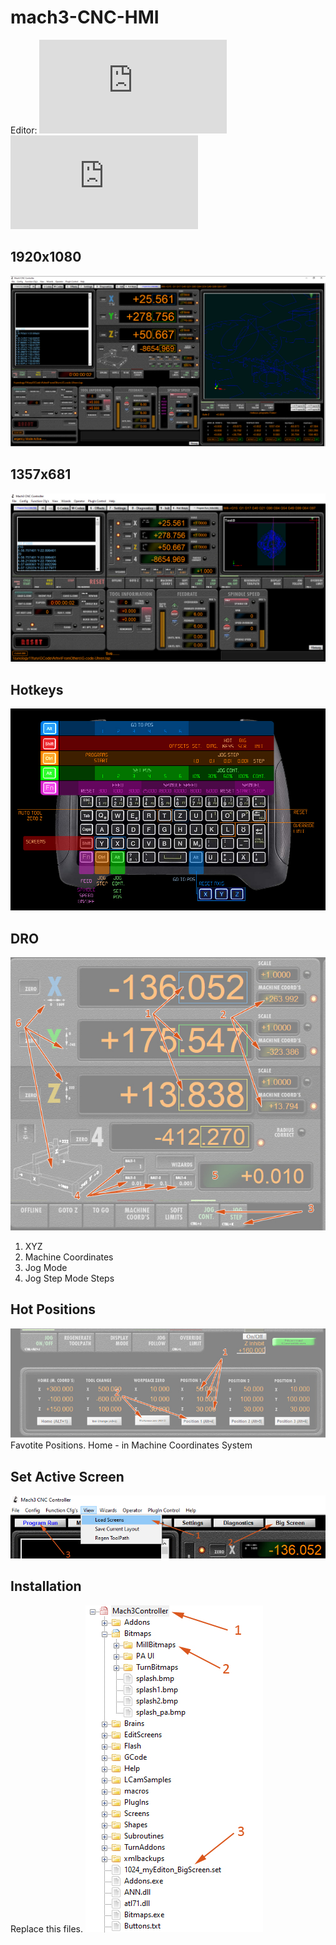 # mach3-CNC-HMI
Editor: ![kd-dietz.com](https://kd-dietz.com/pages/eng/machscreen/description.html)
![Mach3 Version 3.x Macro Programmers Reference Manual](https://www.machsupport.com/wp-content/uploads/2013/02/Mach3_V3.x_Macro_Prog_Ref.pdf)

## 1920x1080
![mach3-CNC-HMI_1920x1080](https://raw.githubusercontent.com/t14lab/mach3-CNC-HMI/main/Docu/Screenshots/mach3-CNC-HMI_1920x1080.jpg?raw=true)
## 1357x681
![mach3-CNC-HMI_1357x681](https://raw.githubusercontent.com/t14lab/mach3-CNC-HMI/main/Docu/Screenshots/mach3-CNC-HMI-1357x681_thumbnail.JPG?raw=true)
## Hotkeys
![HotKeys](https://raw.githubusercontent.com/t14lab/mach3-CNC-HMI/main/Docu/Screenshots/Hotkeys.jpg?raw=true)

## DRO
![HotKeys](https://raw.githubusercontent.com/t14lab/mach3-CNC-HMI/main/Docu/Screenshots/DRO_3.jpg?raw=true)
1. XYZ
2. Machine Coordinates
3. Jog Mode
4. Jog Step Mode Steps

## Hot Positions
![HotKeys](https://raw.githubusercontent.com/t14lab/mach3-CNC-HMI/main/Docu/Screenshots/HotPositions_4.jpg?raw=true)
Favotite Positions.
Home - in Machine Coordinates System

## Set Active Screen
![HotKeys](https://raw.githubusercontent.com/t14lab/mach3-CNC-HMI/main/Docu/Screenshots/SetActiveSrceen_2.jpg?raw=true)

## Installation
Replace this files.
![HotKeys](https://raw.githubusercontent.com/t14lab/mach3-CNC-HMI/main/Docu/Screenshots/Installation_1.jpg?raw=true)


